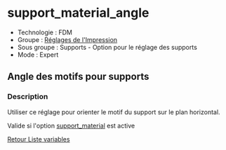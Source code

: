 # support_material_angle

* Technologie : FDM
* Groupe : [Réglages de l'Impression](../print_settings/print_settings.md)
* Sous groupe : Supports - Option pour le réglage des supports
* Mode : Expert

## Angle des motifs pour supports

### Description

Utiliser ce réglage pour orienter le motif du support sur le plan horizontal.

Valide si l'option [support_material](support_material.md) est active

[Retour Liste variables](variable_list.md)